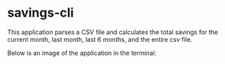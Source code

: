 # savings-cli
This application parses a CSV file and calculates the total savings for the current month, last month, last 6 months, and the entire csv file.

Below is an image of the application in the terminal:


